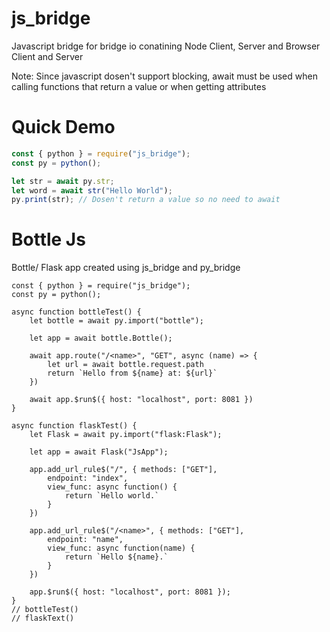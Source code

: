 # js_bridge
Javascript bridge for bridge io conatining Node Client, Server and Browser Client and Server

Note: Since javascript dosen't support blocking, await must be used when calling functions that return a value
or when getting attributes

# Quick Demo
```javascript
const { python } = require("js_bridge");
const py = python();

let str = await py.str;
let word = await str("Hello World");
py.print(str); // Dosen't return a value so no need to await
```

# Bottle Js
Bottle/ Flask app created using js_bridge and py_bridge

```javascipt
const { python } = require("js_bridge");
const py = python();

async function bottleTest() {
    let bottle = await py.import("bottle");

    let app = await bottle.Bottle();

    await app.route("/<name>", "GET", async (name) => {
        let url = await bottle.request.path
        return `Hello from ${name} at: ${url}`
    })

    await app.$run$({ host: "localhost", port: 8081 })
}

async function flaskTest() {
    let Flask = await py.import("flask:Flask");

    let app = await Flask("JsApp");

    app.add_url_rule$("/", { methods: ["GET"],
        endpoint: "index",
        view_func: async function() {
            return `Hello world.`
        }
    })

    app.add_url_rule$("/<name>", { methods: ["GET"],
        endpoint: "name",
        view_func: async function(name) {
            return `Hello ${name}.`
        }
    })

    app.$run$({ host: "localhost", port: 8081 });
}
// bottleTest()
// flaskText()
```
